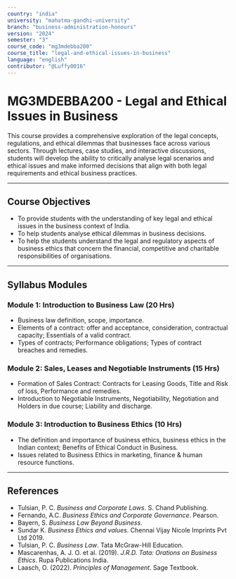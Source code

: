 ```yaml
---
country: "india"
university: "mahatma-gandhi-university"
branch: "business-administration-honours"
version: "2024"
semester: "3"
course_code: "mg3mdebba200"
course_title: "legal-and-ethical-issues-in-business"
language: "english"
contributor: "@Luffy0016"
---
```

# MG3MDEBBA200 - Legal and Ethical Issues in Business

This course provides a comprehensive exploration of the legal concepts, regulations, and ethical dilemmas that businesses face across various sectors. Through lectures, case studies, and interactive discussions, students will develop the ability to critically analyse legal scenarios and ethical issues and make informed decisions that align with both legal requirements and ethical business practices.

---
## Course Objectives

* To provide students with the understanding of key legal and ethical issues in the business context of India.
* To help students analyse ethical dilemmas in business decisions.
* To help the students understand the legal and regulatory aspects of business ethics that concern the financial, competitive and charitable responsibilities of organisations.

---
## Syllabus Modules

### Module 1: Introduction to Business Law (20 Hrs)
* Business law definition, scope, importance.
* Elements of a contract: offer and acceptance, consideration, contractual capacity; Essentials of a valid contract.
* Types of contracts; Performance obligations; Types of contract breaches and remedies.

### Module 2: Sales, Leases and Negotiable Instruments (15 Hrs)
* Formation of Sales Contract: Contracts for Leasing Goods, Title and Risk of loss, Performance and remedies.
* Introduction to Negotiable Instruments, Negotiability, Negotiation and Holders in due course; Liability and discharge.

### Module 3: Introduction to Business Ethics (10 Hrs)
* The definition and importance of business ethics, business ethics in the Indian context; Benefits of Ethical Conduct in Business.
* Issues related to Business Ethics in marketing, finance & human resource functions.

---
## References
* Tulsian, P. C. *Business and Corporate Laws*. S. Chand Publishing.
* Fernando, A.C. *Business Ethics and Corporate Governance*. Pearson.
* Bayern, S. *Business Law Beyond Business*.
* Sundar K. *Business Ethics and values*. Chennai Vijay Nicole Imprints Pvt Ltd 2019.
* Tulsian, P. C. *Business Law*. Tata McGraw-Hill Education.
* Mascarenhas, A. J. O. et al. (2019). *J.R.D. Tata: Orations on Business Ethics*. Rupa Publications India.
* Laasch, O. (2022). *Principles of Management*. Sage Textbook.